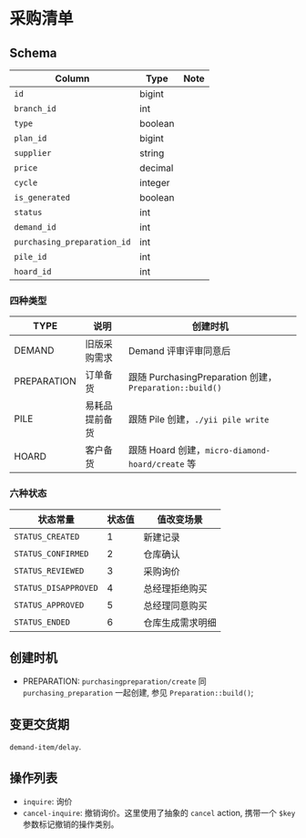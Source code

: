 # 采购清单

Schema
---------------------------------------------------------------------------
Column                      | Type | Note
----------------------------|----------|-------
`id`                        | bigint | 
`branch_id`                 | int |
`type`                      | boolean |
`plan_id`                   | bigint |
`supplier`                  | string |
`price`                     | decimal |
`cycle`                     | integer |
`is_generated`              | boolean |
`status`                    | int |
`demand_id`                 | int |
`purchasing_preparation_id` | int |
`pile_id`                   | int |
`hoard_id`                  | int |

### 四种类型

TYPE | 说明 | 创建时机
--------|----------|-------
DEMAND | 旧版采购需求 | Demand 评审评审同意后
PREPARATION | 订单备货 | 跟随 PurchasingPreparation 创建，`Preparation::build()`
PILE | 易耗品提前备货 | 跟随 Pile 创建，`./yii pile write`
HOARD | 客户备货 | 跟随 Hoard 创建，`micro-diamond-hoard/create` 等

### 六种状态

状态常量                | 状态值    | 值改变场景
------------------------|-----------|-------
`STATUS_CREATED`        | 1         | 新建记录
`STATUS_CONFIRMED`      | 2         | 仓库确认
`STATUS_REVIEWED`       | 3         | 采购询价
`STATUS_DISAPPROVED`    | 4         | 总经理拒绝购买
`STATUS_APPROVED`       | 5         | 总经理同意购买
`STATUS_ENDED`          | 6         | 仓库生成需求明细

创建时机
---------------------------------------------------------------------------

- PREPARATION: `purchasingpreparation/create` 同 `purchasing_preparation` 一起创建, 参见 `Preparation::build()`;

变更交货期
---------------------------------------------------------------------------

`demand-item/delay`.

操作列表
---------------------------------------------------------------------------

- `inquire`: 询价
- `cancel-inquire`: 撤销询价。这里使用了抽象的 `cancel` action, 携带一个 `$key` 参数标记撤销的操作类别。
